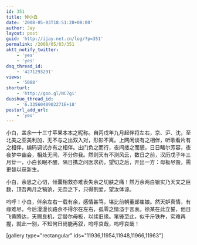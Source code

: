 ```yaml
---
id: 351
title: 悼小白
date: '2008-05-03T18:51:28+08:00'
author: Jay
layout: post
guid: 'http://ijay.net.cn/log/?p=351'
permalink: /2008/05/03/351
aktt_notify_twitter:
    - 'yes'
    - 'yes'
dsq_thread_id:
    - '4271293291'
views:
    - '5088'
shorturl:
    - 'http://goo.gl/NC7gi'
duoshuo_thread_id:
    - '6.3356040902271E+18'
posturl_add_url:
    - 'yes'
---
```


小白，盖余一十三寸苹果本本之昵称。自丙戌年九月起伴将左右，京、沪、沈，至北美之亚美利加，无不与之出双入对，形影不离。上网闲谈有之相伴，听歌看片有之相伴，编码调试亦有之相伴。出门负之而行，夜间搂之而憩，日日睹尔芳容，夜夜梦中幽会，相处无间，不分你我。然则天有不测风云，数日之前，汉历戊子年三月廿一，小白长眠不醒，隔日携之问医求药，望切之后，开出一方：母板尽毁，需更替以获新生。

小白，余思之心切，倾囊相救亦难表失余之切肤之痛！然万余两白银实乃天文之巨数，顶吾两月之犒饷，无奈之下，只得割爱，望汝体谅。

呜呼！小白，伴余左右一载有余，感情甚笃，堪比前朝董郎崔娘。然天妒真情，有缘难尽，今后漫漫长路余不得尔在左右，孤零之情溢于言表。徐某在此立誓，他日飞黄腾达，天赐良机，定替尔母板，以续旧缘。笔锋至此，似千斤铁杵，实难再握，就此一别，不知何日尚能再叙，呜呼哀哉，呜呼哀哉！

[gallery type="rectangular" ids="11936,11954,11948,11966,11963"]